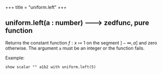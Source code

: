+++
title = "uniform.left"
+++

## uniform.left(a : number) 🡒 zedfunc, pure function

Returns the constant function $f: x \mapsto 1$ on the segment $]-\infty, a]$ and zero otherwise. The argument `a` must be an integer or the function fails.

Example:

```envision
show scalar "" a1b2 with uniform.left(5)
```
